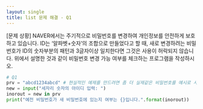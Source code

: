 ```yaml
---
layout: single
title: list 문제 해결 - Q1
---
```


[문제 상황]
NAVER에서는 주기적으로 비밀번호를 변경하여 개인정보를 안전하게 보호하고 있습니다. ID는 ‘알파벳+숫자’의 조합으로 만들었다고 할 때, 새로 변경하려는 비밀번호가 ID의 숫자부분의 패턴과 3글자이상 일치한다면 그것은 사용이 허락되지
않습니다. 위에서 설명한 것과 같이 비밀번호 변경 가능 여부를 체크하는 프로그램을 작성하시오.

~~~python
# Q1
prv = "abcd1234abcd" # 현실적인 예제를 만드려면 좀 더 실제같은 비밀번호를 예시로 사용하기
new = input("세자리 숫자의 아이디 입력: ")
inorout = new in prv
print("예전 비밀번호가 새 비밀번호에 있는지 여부는 {}입니다.".format(inorout))
~~~
